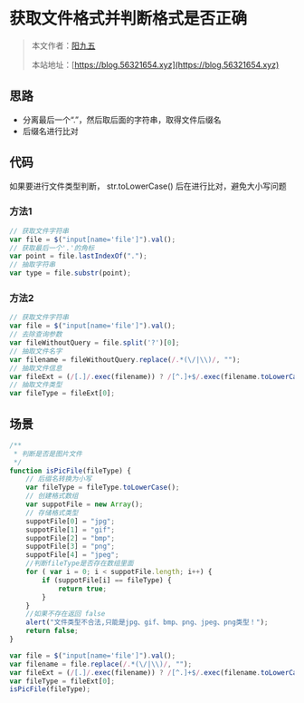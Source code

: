 # 获取文件格式并判断格式是否正确

> 本文作者：[阳九五](https://github.com/CN-YoungYang)
>
> 本站地址：[https://blog.56321654.xyz](https://blog.56321654.xyz)

## 思路
- 分离最后一个“.”，然后取后面的字符串，取得文件后缀名
- 后缀名进行比对

## 代码
如果要进行文件类型判断， str.toLowerCase() 后在进行比对，避免大小写问题
### 方法1
```javascript
// 获取文件字符串
var file = $("input[name='file']").val();
// 获取最后一个'.'的角标
var point = file.lastIndexOf(".");
// 抽取字符串
var type = file.substr(point);
```

### 方法2
```javascript
// 获取文件字符串
var file = $("input[name='file']").val();
// 去除查询参数
var fileWithoutQuery = file.split('?')[0];
// 抽取文件名字
var filename = fileWithoutQuery.replace(/.*(\/|\\)/, "");
// 抽取文件信息
var fileExt = (/[.]/.exec(filename)) ? /[^.]+$/.exec(filename.toLowerCase()) : '';
// 抽取文件类型
var fileType = fileExt[0];
```

## 场景
```javascript
/**
 * 判断是否是图片文件
 */
function isPicFile(fileType) {
    // 后缀名转换为小写
    var fileType = fileType.toLowerCase();
    // 创建格式数组
    var suppotFile = new Array();
    // 存储格式类型
    suppotFile[0] = "jpg";
    suppotFile[1] = "gif";
    suppotFile[2] = "bmp";
    suppotFile[3] = "png";
    suppotFile[4] = "jpeg";
    //判断fileType是否存在数组里面
    for ( var i = 0; i < suppotFile.length; i++) {
        if (suppotFile[i] == fileType) {
            return true;
        }
    }
    //如果不存在返回 false
    alert("文件类型不合法,只能是jpg、gif、bmp、png、jpeg、png类型！");
    return false;
}

var file = $("input[name='file']").val();
var filename = file.replace(/.*(\/|\\)/, "");
var fileExt = (/[.]/.exec(filename)) ? /[^.]+$/.exec(filename.toLowerCase()) : '';
var fileType = fileExt[0];
isPicFile(fileType);
```